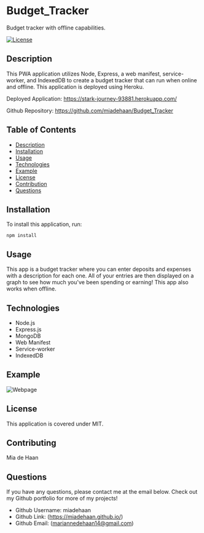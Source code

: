 # Budget_Tracker
Budget tracker with offline capabilities.

[![License](https://img.shields.io/badge/License-MIT-blue.svg)](https://opensource.org/licenses/MIT)


## Description 
This PWA application utilizes Node, Express, a web manifest, service-worker, and IndexedDB to create a budget tracker that can run when online and offline. This application is deployed using Heroku.

Deployed Application: https://stark-journey-93881.herokuapp.com/

Github Repository: https://github.com/miadehaan/Budget_Tracker

## Table of Contents
- [Description](#Description)
- [Installation](#Installation)
- [Usage](#Usage)
- [Technologies](#Technologies)
- [Example](#Example)
- [License](#License)
- [Contribution](#Contribution)
- [Questions](#Questions)


## Installation
To install this application, run:

`npm install` 
    
## Usage
This app is a budget tracker where you can enter deposits and expenses with a description for each one. All of your entries are then displayed on a graph to see how much you've been spending or earning! This app also works when offline. 

## Technologies
- Node.js
- Express.js
- MongoDB
- Web Manifest
- Service-worker
- IndexedDB

## Example

![Webpage]()

    
## License
This application is covered under MIT.
    
## Contributing
Mia de Haan
    
## Questions
If you have any questions, please contact me at the email below. Check out my Github portfolio for more of my projects!

- Github Username: miadehaan
- Github Link: (https://miadehaan.github.io/)
- Github Email: (mariannedehaan14@gmail.com)

